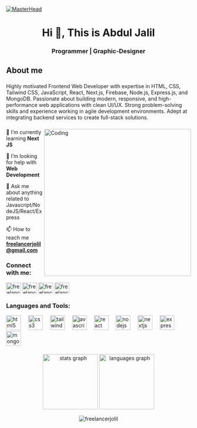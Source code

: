 [![MasterHead](https://1.bp.blogspot.com/-7A4WynwLsMw/XbBpCXG8fHI/AAAAAAAAMt4/uOa1bpLskYgrwGbllhSu2SDj_Mig8SXJQCLcBGAsYHQ/s1600/2000_600px.gif)](https://www.linkedin.com/in/freelancerjolil)
<h1 align="center">Hi 👋, This is Abdul Jalil</h1>
<h3 align="center"> Programmer | Graphic-Designer </h3>
<h2 align="left">About me</h2>

###

<p align="left">Highly motivated Frontend Web Developer with expertise in HTML, CSS, Tailwind CSS, JavaScript, React, Next.js, Firebase, Node.js, Express.js, and MongoDB. Passionate about building modern, responsive, and high-performance web applications with clean UI/UX. Strong problem-solving skills and experience working in agile development environments. Adept at integrating backend services to create full-stack solutions.</p>

###
<img align="right" alt="Coding" width="400" src="https://cdn.dribbble.com/users/1162077/screenshots/3848914/programmer.gif">

🌱 I’m currently learning **Next JS**

🤝 I’m looking for help with **Web Development**

💬 Ask me about anything related to Javascript/NodeJS/React/Express

📫 How to reach me **freelancerjolil@gmail.com**

###

<h3 align="left">Connect with me:</h3>
<p align="left">
  <a href="https://facebook.com/freelancerjolil" target="blank"><img align="center" src="https://raw.githubusercontent.com/rahuldkjain/github-profile-readme-generator/master/src/images/icons/Social/facebook.svg" alt="freelancerjolil" height="30" width="40" /></a>
<a href="https://linkedin.com/in/freelancerjolil" target="blank"><img align="center" src="https://raw.githubusercontent.com/rahuldkjain/github-profile-readme-generator/master/src/images/icons/Social/linked-in-alt.svg" alt="freelancerjolil" height="30" width="40" /></a>
<a href="https://twitter.com/freelancerjolil" target="blank"><img align="center" src="https://raw.githubusercontent.com/rahuldkjain/github-profile-readme-generator/master/src/images/icons/Social/twitter.svg" alt="freelancerjolil" height="30" width="40" /></a>
<a href="https://www.behance.net/freelancerjolil" target="blank"><img align="center" src="https://raw.githubusercontent.com/rahuldkjain/github-profile-readme-generator/master/src/images/icons/Social/behance.svg" alt="freelancerjolil" height="30" width="40" /></a>
</p>

###

<div>
  <h3 align="left">Languages and Tools:</h3>
<div align="left">
  <img src="https://cdn.simpleicons.org/html5/E34F26" height="40" alt="html5 logo"  />
  <img width="12" />
  <img src="https://cdn.jsdelivr.net/gh/devicons/devicon/icons/css3/css3-original.svg" height="40" alt="css3 logo"  />
  <img width="12" />
  <img src="https://cdn.simpleicons.org/tailwindcss/06B6D4" height="40" alt="tailwindcss logo"  />
  <img width="12" />
  <img src="https://cdn.jsdelivr.net/gh/devicons/devicon/icons/javascript/javascript-original.svg" height="40" alt="javascript logo"  />
  <img width="12" />
  <img src="https://cdn.jsdelivr.net/gh/devicons/devicon/icons/react/react-original.svg" height="40" alt="react logo"  />
  <img width="12" />
  <img src="https://cdn.simpleicons.org/nodedotjs/339933" height="40" alt="nodejs logo"  />
  <img width="12" />
  <img src="https://cdn.jsdelivr.net/gh/devicons/devicon/icons/nextjs/nextjs-original.svg" height="40" alt="nextjs logo"  />
  <img width="12" />
  <img src="https://skillicons.dev/icons?i=express" height="40" alt="express logo"  />
  <img width="12" />
  <img src="https://cdn.simpleicons.org/mongodb/47A248" height="40" alt="mongodb logo"  />
</div>
</div>

###

<div align="center">
  <img src="https://github-readme-stats.vercel.app/api?username=freelancerjolil&hide_title=false&hide_rank=false&show_icons=true&include_all_commits=true&count_private=true&disable_animations=false&theme=dracula&locale=en&hide_border=false&order=1" height="150" alt="stats graph"  />
  <img src="https://github-readme-stats.vercel.app/api/top-langs?username=freelancerjolil&locale=en&hide_title=false&layout=compact&card_width=320&langs_count=5&theme=dracula&hide_border=false&order=2" height="150" alt="languages graph"  />
  <p><img align="center" src="https://github-readme-streak-stats.herokuapp.com/?user=freelancerjolil&" alt="freelancerjolil" /></p>
</div>


